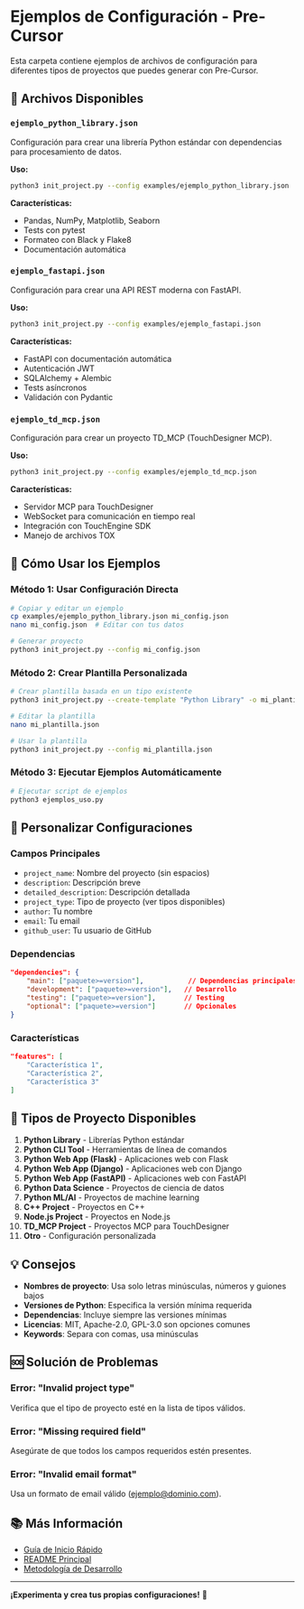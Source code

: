 # Ejemplos de Configuración - Pre-Cursor

Esta carpeta contiene ejemplos de archivos de configuración para diferentes tipos de proyectos que puedes generar con Pre-Cursor.

## 📁 Archivos Disponibles

### `ejemplo_python_library.json`
Configuración para crear una librería Python estándar con dependencias para procesamiento de datos.

**Uso:**
```bash
python3 init_project.py --config examples/ejemplo_python_library.json
```

**Características:**
- Pandas, NumPy, Matplotlib, Seaborn
- Tests con pytest
- Formateo con Black y Flake8
- Documentación automática

### `ejemplo_fastapi.json`
Configuración para crear una API REST moderna con FastAPI.

**Uso:**
```bash
python3 init_project.py --config examples/ejemplo_fastapi.json
```

**Características:**
- FastAPI con documentación automática
- Autenticación JWT
- SQLAlchemy + Alembic
- Tests asíncronos
- Validación con Pydantic

### `ejemplo_td_mcp.json`
Configuración para crear un proyecto TD_MCP (TouchDesigner MCP).

**Uso:**
```bash
python3 init_project.py --config examples/ejemplo_td_mcp.json
```

**Características:**
- Servidor MCP para TouchDesigner
- WebSocket para comunicación en tiempo real
- Integración con TouchEngine SDK
- Manejo de archivos TOX

## 🚀 Cómo Usar los Ejemplos

### Método 1: Usar Configuración Directa
```bash
# Copiar y editar un ejemplo
cp examples/ejemplo_python_library.json mi_config.json
nano mi_config.json  # Editar con tus datos

# Generar proyecto
python3 init_project.py --config mi_config.json
```

### Método 2: Crear Plantilla Personalizada
```bash
# Crear plantilla basada en un tipo existente
python3 init_project.py --create-template "Python Library" -o mi_plantilla.json

# Editar la plantilla
nano mi_plantilla.json

# Usar la plantilla
python3 init_project.py --config mi_plantilla.json
```

### Método 3: Ejecutar Ejemplos Automáticamente
```bash
# Ejecutar script de ejemplos
python3 ejemplos_uso.py
```

## 📝 Personalizar Configuraciones

### Campos Principales
- `project_name`: Nombre del proyecto (sin espacios)
- `description`: Descripción breve
- `detailed_description`: Descripción detallada
- `project_type`: Tipo de proyecto (ver tipos disponibles)
- `author`: Tu nombre
- `email`: Tu email
- `github_user`: Tu usuario de GitHub

### Dependencias
```json
"dependencies": {
    "main": ["paquete>=version"],           // Dependencias principales
    "development": ["paquete>=version"],   // Desarrollo
    "testing": ["paquete>=version"],       // Testing
    "optional": ["paquete>=version"]       // Opcionales
}
```

### Características
```json
"features": [
    "Característica 1",
    "Característica 2",
    "Característica 3"
]
```

## 🔧 Tipos de Proyecto Disponibles

1. **Python Library** - Librerías Python estándar
2. **Python CLI Tool** - Herramientas de línea de comandos
3. **Python Web App (Flask)** - Aplicaciones web con Flask
4. **Python Web App (Django)** - Aplicaciones web con Django
5. **Python Web App (FastAPI)** - Aplicaciones web con FastAPI
6. **Python Data Science** - Proyectos de ciencia de datos
7. **Python ML/AI** - Proyectos de machine learning
8. **C++ Project** - Proyectos en C++
9. **Node.js Project** - Proyectos en Node.js
10. **TD_MCP Project** - Proyectos MCP para TouchDesigner
11. **Otro** - Configuración personalizada

## 💡 Consejos

- **Nombres de proyecto**: Usa solo letras minúsculas, números y guiones bajos
- **Versiones de Python**: Especifica la versión mínima requerida
- **Dependencias**: Incluye siempre las versiones mínimas
- **Licencias**: MIT, Apache-2.0, GPL-3.0 son opciones comunes
- **Keywords**: Separa con comas, usa minúsculas

## 🆘 Solución de Problemas

### Error: "Invalid project type"
Verifica que el tipo de proyecto esté en la lista de tipos válidos.

### Error: "Missing required field"
Asegúrate de que todos los campos requeridos estén presentes.

### Error: "Invalid email format"
Usa un formato de email válido (ejemplo@dominio.com).

## 📚 Más Información

- [Guía de Inicio Rápido](../QUICKSTART.md)
- [README Principal](../README.md)
- [Metodología de Desarrollo](../METODOLOGIA_DESARROLLO.md)

---

**¡Experimenta y crea tus propias configuraciones!** 🎉
